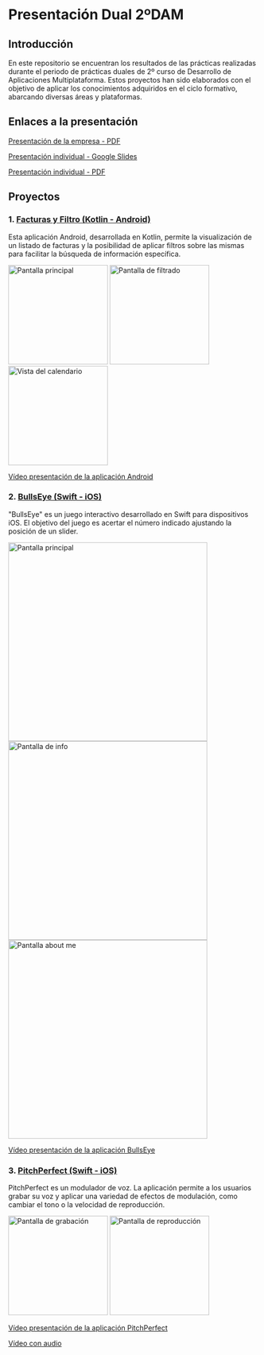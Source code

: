 # Presentación Dual 2ºDAM

## Introducción

En este repositorio se encuentran los resultados de las prácticas realizadas durante el periodo de prácticas duales de 2º curso de Desarrollo de Aplicaciones Multiplataforma. Estos proyectos han sido elaborados con el objetivo de aplicar los conocimientos adquiridos en el ciclo formativo, abarcando diversas áreas y plataformas.

## Enlaces a la presentación

[Presentación de la empresa - PDF](https://github.com/marruiart/presentacion-dual-2-dam/files/14599023/Presentacion_Viewnext_2024.pdf)

[Presentación individual - Google Slides](https://docs.google.com/presentation/d/1JYg3PAPmWd1Sv3tM6FPoWqIY4Dx376uu0yZwg2nsS9I/edit?usp=sharing)

[Presentación individual - PDF](https://github.com/marruiart/presentacion-dual-2-dam/files/14587142/Marina.Ruiz.-.ViewNext.pdf)

## Proyectos

### 1. [Facturas y Filtro (Kotlin - Android)](https://github.com/marruiart/facturas-kotlin.git)

Esta aplicación Android, desarrollada en Kotlin, permite la visualización de un listado de facturas y la posibilidad de aplicar filtros sobre las mismas para facilitar la búsqueda de información específica. 

<img src="https://github.com/marruiart/presentacion-dual-2-dam/assets/88201067/91260e46-0ea6-4376-837a-c317d86cb904" alt="Pantalla principal" width="200"/>
<img src="https://github.com/marruiart/presentacion-dual-2-dam/assets/88201067/6dd4d232-2240-46df-b292-3b5790355a3f" alt="Pantalla de filtrado" width="200"/>
<img src="https://github.com/marruiart/presentacion-dual-2-dam/assets/88201067/997e8d14-34cb-4df2-b444-ff40bd2be854" alt="Vista del calendario" width="200"/>

[Vídeo presentación de la aplicación Android](https://github.com/marruiart/presentacion-dual-2-dam/assets/88201067/11aa03c2-427a-40c9-a2cd-13ba918679cf)

### 2. [BullsEye (Swift - iOS)](https://github.com/marruiart/BullsEye-iOS-UIKit.git)

"BullsEye" es un juego interactivo desarrollado en Swift para dispositivos iOS. El objetivo del juego es acertar el número indicado ajustando la posición de un slider. 

<img src="https://github.com/marruiart/presentacion-dual-2-dam/assets/88201067/26c39055-a4f0-4c4e-9b09-597244d186d6" alt="Pantalla principal" width="400"/>
<img src="https://github.com/marruiart/presentacion-dual-2-dam/assets/88201067/6bb9d81f-e59e-41b3-bf1d-a1ed614e7e5c" alt="Pantalla de info" width="400"/>
<img src="https://github.com/marruiart/presentacion-dual-2-dam/assets/88201067/3f1e91d3-be02-42e8-839e-2033439a70b5" alt="Pantalla about me" width="400"/>

[Vídeo presentación de la aplicación BullsEye](https://github.com/marruiart/presentacion-dual-2-dam/assets/88201067/646e44db-da23-4643-acc3-a9119b30a68e)

### 3. [PitchPerfect (Swift - iOS)](https://github.com/marruiart/PitchPerfect-iOS-UIKit.git)

PitchPerfect es un modulador de voz. La aplicación permite a los usuarios grabar su voz y aplicar una variedad de efectos de modulación, como cambiar el tono o la velocidad de reproducción. 

<img src="https://github.com/marruiart/presentacion-dual-2-dam/assets/88201067/31149738-1f1b-4269-a84c-1baacc9d22c2" alt="Pantalla de grabación" width="200"/>
<img src="https://github.com/marruiart/presentacion-dual-2-dam/assets/88201067/d46aaf93-e732-455b-963d-4887c4bb5eba" alt="Pantalla de reproducción" width="200"/>

[Vídeo presentación de la aplicación PitchPerfect](https://github.com/marruiart/presentacion-dual-2-dam/assets/88201067/e35cbb2f-c507-4b64-9c9e-ecd1c030216b)

[Vídeo con audio](https://github.com/marruiart/presentacion-dual-2-dam/assets/88201067/b7677f02-545d-4ad0-a208-44b553784be5)

